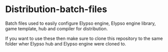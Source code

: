 # Distribution-batch-files

Batch files used to easily configure Elypso engine, Elypso engine library, game template, hub and compiler for distribution.

If you want to use these then make sure to clone this repository to the same folder wher Elypso hub and Elypso engine were cloned to.